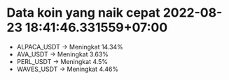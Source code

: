 # Data koin yang naik cepat 2022-08-23 18:41:46.331559+07:00

* ALPACA_USDT -> Meningkat 14.34%
* AVA_USDT -> Meningkat 3.63%
* PERL_USDT -> Meningkat 4.5%
* WAVES_USDT -> Meningkat 4.46%
